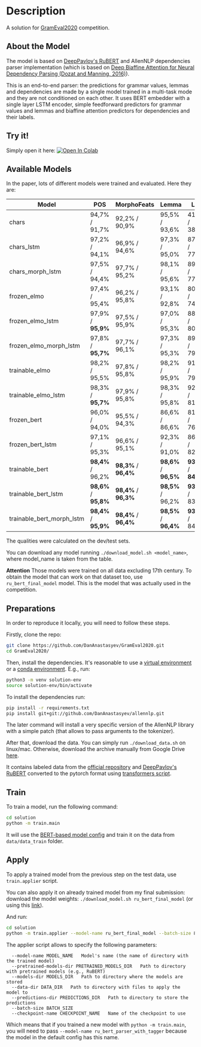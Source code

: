 # Description

A solution for [GramEval2020](https://github.com/dialogue-evaluation/GramEval2020) competition.

## About the Model
The model is based on [DeepPavlov's RuBERT](http://docs.deeppavlov.ai/en/master/features/models/bert.html) and AllenNLP dependencies parser implementation (which is based on [Deep Biaffine Attention for Neural Dependency Parsing (Dozat and Manning, 2016)](https://arxiv.org/abs/1611.01734)).

This is an end-to-end parser: the predictions for grammar values, lemmas and dependencies are made by a single model trained in a multi-task mode and they are not conditioned on each other.
It uses BERT embedder with a single layer LSTM encoder, simple feedforward predictors for grammar values and lemmas and biaffine attention predictors for dependencies and their labels.

## Try it!
Simply open it here: [![Open In Colab](https://colab.research.google.com/assets/colab-badge.svg)](https://colab.research.google.com/drive/10aQbeZqibllgfpZkqBlIddDY426c4sNq?authuser=1#forceEdit=true&sandboxMode=true)

## Available Models
In the paper, lots of different models were trained and evaluated. Here they are:

| Model                         | POS            | MorphoFeats   | Lemma         | LAS            | Overall        |
|-------------------------------|----------------|---------------|---------------|----------------|----------------|
| chars                         | 94,7% / 91,7%  | 92,2% / 90,9% | 95,5% / 93,6% | 41,1% / 38,1%  | 80,9% / 78,6%  |
| chars_lstm                    | 97,2% / 94,1%  | 96,9% / 94,6% | 97,3% / 95,0% | 87,2% / 77,8%  | 94,7% / 90,4%  |
| chars_morph_lstm              | 97,5% / 94,4%  | 97,7% / 95,2% | 98,1% / 95,6% | 89,6% / 77,0%  | 95,7% / 90,6%  |
| frozen_elmo                | 97,4% / 95,4%  | 96,2% / 95,8% | 93,1% / 92,8% | 80,3% / 74,1%  | 91,8% / 89,5%  |
| frozen_elmo_lstm           | 97,9% / **95,9%**  | 97,5% / 95,9% | 97,0% / 95,3% | 88,9% / 80,3%  | 95,3% / 91,9%  |
| frozen_elmo_morph_lstm     | 97,8% / **95,7%**  | 97,7% / 96,1% | 97,3% / 95,3% | 89,5% / 79,6%  | 95,6% / 91,7%  |
| trainable_elmo                | 98,2% / 95,5%  | 97,8% / 95,8% | 98,2% / 95,9% | 91,5% / 79,7%  | 96,4% / 91,7%  |
| trainable_elmo_lstm           | 98,3% / **95,7%**  | 97,9% / 95,8% | 98,3% / 95,8% | 92,2% / 81,2%  | 96,7% / 92,1%  |
| frozen_bert                   | 96,0% / 94,0%  | 95,5% / 94,3% | 86,6% / 86,6% | 81,7% / 76,7%  | 89,9% / 87,9%  |
| frozen_bert_lstm              | 97,1% / 95,3%  | 96,6% / 95,1% | 92,3% / 91,0% | 86,8% / 82,0%  | 93,2% / 90,9%  |
| trainable_bert                | **98,4%** / 96,2%  | **98,3%** / **96,4%** | **98,6%** / **96,5%** | **93,1%** / **84,6%**  | **97,1%** / **93,4%**  |
| trainable_bert_lstm           | **98,6%** / **95,8%**  | **98,4%** / **96,3%** | **98,5%** / 96,2% | **93,2%** / 83,5%  | **97,2%** / 92,9%  |
| trainable_bert_morph_lstm     | **98,4%** / **95,9%**  | **98,4%** / **96,4%** | **98,5%** / **96,4%** | **93,3%** / 84,1%  | **97,2%** / **93,2%**  |

The qualities were calculated on the dev/test sets.

You can download any model running `./download_model.sh <model_name>`, where model_name is taken from the table.

**Attention** Those models were trained on all data excluding 17th century. To obtain the model that can work on that dataset too, use `ru_bert_final_model` model. This is the model that was actually used in the competition.

## Preparations
In order to reproduce it locally, you will need to follow these steps.

Firstly, clone the repo:
```bash
git clone https://github.com/DanAnastasyev/GramEval2020.git
cd GramEval2020/
```

Then, install the dependencies. It's reasonable to use a [virtual environment](https://docs.python.org/3/tutorial/venv.html) or a [conda environment](https://docs.conda.io/projects/conda/en/latest/user-guide/tasks/manage-environments.html). E.g., run:
```bash
python3 -m venv solution-env
source solution-env/bin/activate
```

To install the dependencies run:
```bash
pip install -r requirements.txt
pip install git+git://github.com/DanAnastasyev/allennlp.git
```

The later command will install a very specific version of the AllenNLP library with a simple patch (that allows to pass arguments to the tokenizer).

After that, download the data. You can simply run `./download_data.sh` on linux/mac. Otherwise, download the archive manually from Google Drive [here](https://drive.google.com/open?id=1bSZW3D7M1Gyv7W5Rl4ajiqDvyyK19iny).

It contains labeled data from the [official repository](https://github.com/dialogue-evaluation/GramEval2020) and [DeepPavlov's RuBERT](http://docs.deeppavlov.ai/en/master/features/models/bert.html) converted to the pytorch format using [transformers script](https://huggingface.co/transformers/converting_tensorflow_models.html#bert).

## Train
To train a model, run the following command:
```bash
cd solution
python -m train.main
```
It will use the [BERT-based model config](solution/train/configs/bert.json) and train it on the data from `data/data_train` folder.

## Apply
To apply a trained model from the previous step on the test data, use `train.applier` script.

You can also apply it on already trained model from my final submission: download the model weights: `./download_model.sh ru_bert_final_model` (or using this [link](https://drive.google.com/file/d/1RpWcC8PGkSO7eduW5DBCS4ygHKjpEC4P/view?usp=sharing)).

And run:
```bash
cd solution
python -m train.applier --model-name ru_bert_final_model --batch-size 8
```

The applier script allows to specify the following parameters:
```
  --model-name MODEL_NAME   Model's name (the name of directory with the trained model)
  --pretrained-models-dir PRETRAINED_MODELS_DIR   Path to directory with pretrained models (e.g., RuBERT)
  --models-dir MODELS_DIR   Path to directory where the models are stored
  --data-dir DATA_DIR   Path to directory with files to apply the model to
  --predictions-dir PREDICTIONS_DIR   Path to directory to store the predictions
  --batch-size BATCH_SIZE
  --checkpoint-name CHECKPOINT_NAME   Name of the checkpoint to use
```

Which means that if you trained a new model with `python -m train.main`, you will need to pass `--model-name ru_bert_parser_with_tagger` because the model in the default config has this name.
